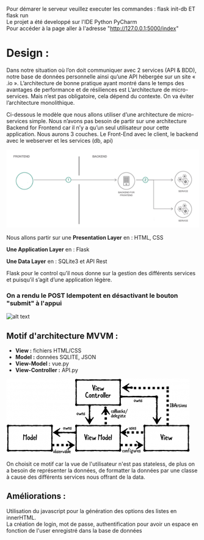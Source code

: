 Pour démarer le serveur veuillez executer les commandes : flask init-db ET flask run  
Le projet a été developpé sur l'IDE Python PyCharm  
Pour accéder à la page aller à l'adresse "http://127.0.0.1:5000/index"

# Design : 

Dans notre situation où l’on doit communiquer avec 2 services (API & BDD), notre base de données personnelle ainsi qu’une API hébergée sur un site « .io ». L’architecture de bonne pratique ayant montré dans le temps des avantages de performance et de résiliences est L’architecture de micro-services. Mais n’est pas obligatoire, cela dépend du contexte. On va éviter l’architecture monolithique. 


Ci-dessous le modèle que nous allons utiliser d’une architecture de micro-services simple. Nous n’avons pas besoin de partir sur une architecture Backend for Frontend car il n’y a qu’un seul utilisateur pour cette application. Nous aurons 3 couches. Le Front-End avec le client, le backend avec le webserver et les services (db, api)

![alt text](https://github.com/Mrasipila/tp-architecture/blob/IA1-Befa-Airlines/IA1-Befa-Airlines/projet/Architecture.png)

Nous allons partir sur une **Presentation Layer** en : HTML, CSS

**Une Application Layer** en :
Flask

**Une Data Layer** en :
SQLite3 et API Rest

Flask pour le control qu’il nous donne sur la gestion des différents services et puisqu’il s’agit d’une application légère. 

### On a rendu le POST Idempotent en désactivant le bouton "submit" à l'appui 

![alt text](https://github.com/Mrasipila/tp-architecture/blob/IA1-Befa-Airlines/IA1-Befa-Airlines/projet/Schéma.png)

## Motif d'architecture MVVM :
* **View :** fichiers HTML/CSS
* **Model :** données SQLITE, JSON
* **View-Model :** vue.py
* **View-Controller :** API.py 

![alt text](https://github.com/Mrasipila/tp-architecture/blob/IA1-Befa-Airlines/IA1-Befa-Airlines/projet/MVVM.png)

On choisit ce motif car la vue de l'utilisateur n'est pas stateless, de plus on a besoin de représenter la données, de formatter la données par une classe à cause des différents services nous offrant de la data. 

## Améliorations : 
Utilisation du javascript pour la génération des options des listes en innerHTML.  
La création de login, mot de passe, authentification pour avoir un espace en fonction de l'user enregistré dans la base de données  
